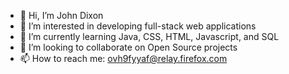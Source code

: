 - 👋 Hi, I’m John Dixon
- 👀 I’m interested in developing full-stack web applications
- 🌱 I’m currently learning Java, CSS, HTML, Javascript, and SQL
- 💞️ I’m looking to collaborate on Open Source projects 
- 📫 How to reach me: ovh9fyyaf@relay.firefox.com

<!---
JCDixon/JCDixon is a ✨ special ✨ repository because its `README.md` (this file) appears on your GitHub profile.
You can click the Preview link to take a look at your changes.
--->
